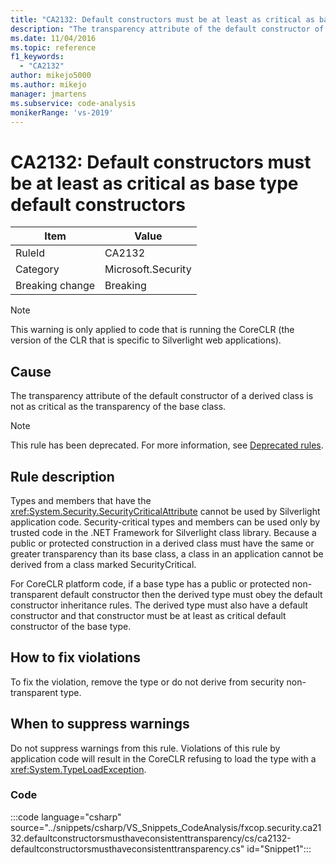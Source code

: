 ```yaml
---
title: "CA2132: Default constructors must be at least as critical as base type default constructors"
description: "The transparency attribute of the default constructor of a derived class is not as critical as the transparency of the base class."
ms.date: 11/04/2016
ms.topic: reference
f1_keywords:
  - "CA2132"
author: mikejo5000
ms.author: mikejo
manager: jmartens
ms.subservice: code-analysis
monikerRange: 'vs-2019'
---
```

# CA2132: Default constructors must be at least as critical as base type default constructors

|Item|Value|
|-|-|
|RuleId|CA2132|
|Category|Microsoft.Security|
|Breaking change|Breaking|

> [!NOTE]
> This warning is only applied to code that is running the CoreCLR (the version of the CLR that is specific to Silverlight web applications).

## Cause
The transparency attribute of the default constructor of a derived class is not as critical as the transparency of the base class.

> [!NOTE]
> This rule has been deprecated. For more information, see [Deprecated rules](fxcop-unported-deprecated-rules.md).

## Rule description

Types and members that have the <xref:System.Security.SecurityCriticalAttribute> cannot be used by Silverlight application code. Security-critical types and members can be used only by trusted code in the .NET Framework for Silverlight class library. Because a public or protected construction in a derived class must have the same or greater transparency than its base class, a class in an application cannot be derived from a class marked SecurityCritical.

For CoreCLR platform code, if a base type has a public or protected non-transparent default constructor then the derived type must obey the default constructor inheritance rules. The derived type must also have a default constructor and that constructor must be at least as critical default constructor of the base type.

## How to fix violations

To fix the violation, remove the type or do not derive from security non-transparent type.

## When to suppress warnings

Do not suppress warnings from this rule. Violations of this rule by application code will result in the CoreCLR refusing to load the type with a <xref:System.TypeLoadException>.

### Code

:::code language="csharp" source="../snippets/csharp/VS_Snippets_CodeAnalysis/fxcop.security.ca2132.defaultconstructorsmusthaveconsistenttransparency/cs/ca2132-defaultconstructorsmusthaveconsistenttransparency.cs" id="Snippet1":::

